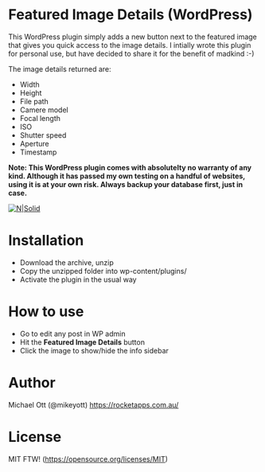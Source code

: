 # Featured Image Details (WordPress)

This WordPress plugin simply adds a new button next to the featured image that gives you quick access to the image details. I intially wrote this plugin for personal use, but have decided to share it for the benefit of madkind :-)

The image details returned are:

  - Width
  - Height
  - File path
  - Camere model
  - Focal length
  - ISO
  - Shutter speed
  - Aperture
  - Timestamp

**Note: This WordPress plugin comes with absolutelty no warranty of any kind. Although it has passed my own testing on a handful of websites, using it is at your own risk. Always backup your database first, just in case.**

[![N|Solid](https://michaelott.id.au/featured-image-details.gif)](https://rocketapps.com.au/)

# Installation

  - Download the archive, unzip
  - Copy the unzipped folder into wp-content/plugins/
  - Activate the plugin in the usual way

# How to use

  - Go to edit any post in WP admin
  - Hit the **Featured Image Details** button
  - Click the image to show/hide the info sidebar

# Author
Michael Ott (@mikeyott)
https://rocketapps.com.au/

# License

MIT FTW! (https://opensource.org/licenses/MIT)